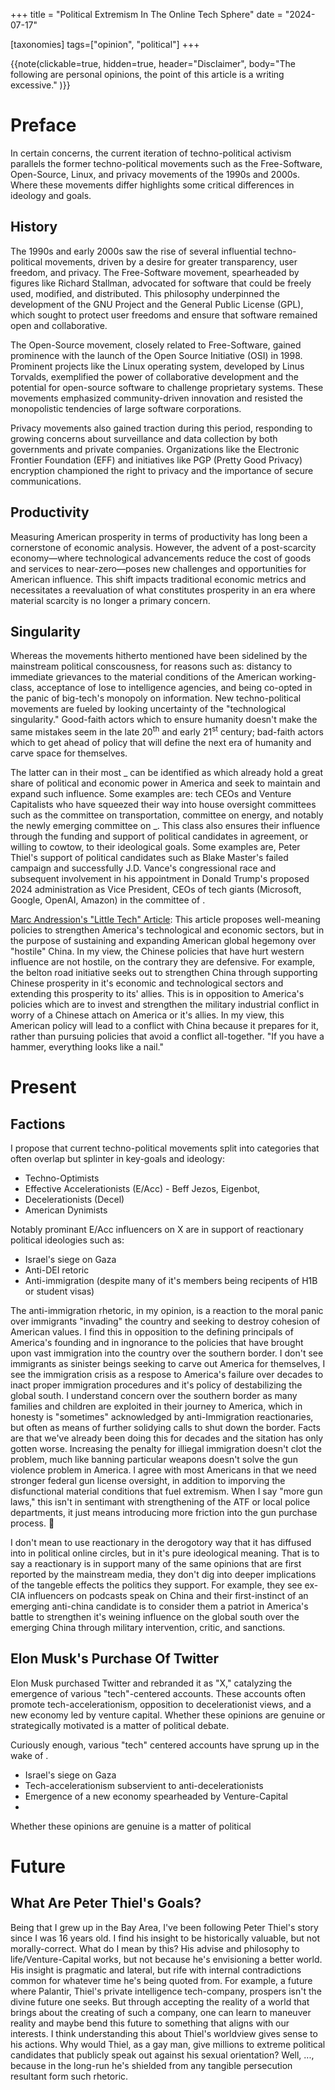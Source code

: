 +++
title = "Political Extremism In The Online Tech Sphere"
date = "2024-07-17"

[taxonomies]
tags=["opinion", "political"]
+++

{{note(clickable=true, hidden=true,
    header="Disclaimer",
    body="The following are personal opinions, the point of this article is a writing excessive."
    )}}

# Preface 
In certain concerns, the current iteration of techno-political activism parallels the former techno-political movements such as the Free-Software, Open-Source, Linux, and privacy movements of the 1990s and 2000s. Where these movements differ highlights some critical differences in ideology and goals. 

## History 
The 1990s and early 2000s saw the rise of several influential techno-political movements, driven by a desire for greater transparency, user freedom, and privacy. The Free-Software movement, spearheaded by figures like Richard Stallman, advocated for software that could be freely used, modified, and distributed. This philosophy underpinned the development of the GNU Project and the General Public License (GPL), which sought to protect user freedoms and ensure that software remained open and collaborative.

The Open-Source movement, closely related to Free-Software, gained prominence with the launch of the Open Source Initiative (OSI) in 1998. Prominent projects like the Linux operating system, developed by Linus Torvalds, exemplified the power of collaborative development and the potential for open-source software to challenge proprietary systems. These movements emphasized community-driven innovation and resisted the monopolistic tendencies of large software corporations.

Privacy movements also gained traction during this period, responding to growing concerns about surveillance and data collection by both governments and private companies. Organizations like the Electronic Frontier Foundation (EFF) and initiatives like PGP (Pretty Good Privacy) encryption championed the right to privacy and the importance of secure communications.



## Productivity
Measuring American prosperity in terms of productivity has long been a cornerstone of economic analysis. However, the advent of a post-scarcity economy—where technological advancements reduce the cost of goods and services to near-zero—poses new challenges and opportunities for American influence. This shift impacts traditional economic metrics and necessitates a reevaluation of what constitutes prosperity in an era where material scarcity is no longer a primary concern.


## Singularity 
Whereas the movements hitherto mentioned have been sidelined by the mainstream political conscousness, for reasons such as: distancy to immediate grievances to the material conditions of the American working-class, acceptance of lose to intelligence agencies, and being co-opted in the panic of big-tech's monopoly on information. New techno-political movements are fueled by looking uncertainty of the "technological singularity." Good-faith actors which to ensure humanity doesn't make the same mistakes seem in the late 20<sup>th</sup> and early 21<sup>st</sup> century; bad-faith actors which to get ahead of policy that will define the next era of humanity and carve space for themselves. 

The latter can in their most \_ can be identified as which already hold a great share of political and economic power in America and seek to maintain and expand such influence. Some examples are: tech CEOs and Venture Capitalists who have squeezed their way into house oversight committees such as the committee on transportation, committee on energy, and notably the newly emerging committee on \_. This class also ensures their influence through the funding and support of political candidates in agreement, or willing to cowtow, to their ideological goals. Some examples are, Peter Thiel's support of political candidates such as Blake Master's failed campaign and successfully J.D. Vance's congressional race and subsequent involvement in his appointment in Donald Trump's proposed 2024 administration as Vice President, CEOs of tech giants (Microsoft, Google, OpenAI, Amazon) in the committee of .



[Marc Andression's "Little Tech" Article](https://a16z.com/the-little-tech-agenda/): 
This article proposes well-meaning policies to strengthen America's technological and economic sectors, but in the purpose of sustaining and expanding American global hegemony over "hostile" China. In my view, the Chinese policies that have hurt western influence are not hostile, on the contrary they are defensive. For example, the belton road initiative seeks out to strengthen China through supporting Chinese prosperity in it's economic and technological sectors and extending this prosperity to its' allies. This is in opposition to America's policies which are to invest and strengthen the military industrial conflict in worry of a Chinese attach on America or it's allies. In my view, this American policy will lead to a conflict with China because it prepares for it, rather than pursuing policies that avoid a conflict all-together. "If you have a hammer, everything looks like a nail."
# Present
## Factions
I propose that current techno-political movements split into categories that often overlap but splinter in key-goals and ideology: 
- Techno-Optimists 
- Effective Accelerationists (E/Acc) - Beff Jezos, Eigenbot, 
- Decelerationists (Decel)
- American Dynimists

Notably prominant E/Acc influencers on X are in support of reactionary political ideologies such as: 
- Israel's siege on Gaza
- Anti-DEI retoric
- Anti-immigration (despite many of it's members being recipents of H1B or student visas)

The anti-immigration rhetoric, in my opinion, is a reaction to the moral panic over immigrants "invading" the country and seeking to destroy cohesion of American values. I find this in opposition to the defining principals of America's founding and in ingnorance to the policies that have brought upon vast immigration into the country over the southern border. I don't see immigrants as sinister beings seeking to carve out America for themselves, I see the immigration crisis as a respose to America's failure over decades to inact proper immigration procedures and it's policy of destabilizing the global south. I understand concern over the southern border as many families and children are exploited in their journey to America, which in honesty is "sometimes" acknowledged by anti-Immigration reactionaries, but often as means of further solidying calls to shut down the border. Facts are that we've already been doing this for decades and the sitation has only gotten worse. Increasing the penalty for illiegal immigration doesn't clot the problem, much like banning particular weapons doesn't solve the gun violence problem in America. I agree with most Americans in that we need stronger federal gun license oversight, in addition to imporving the disfunctional material conditions that fuel extremism. When I say "more gun laws," this isn't in sentimant with strengthening of the ATF or local police departments, it just means introducing more friction into the gun purchase process. 

I don't mean to use reactionary in the derogotory way that it has diffused into in political online circles, but in it's pure ideological meaning. That is to say a reactionary is in support many of the same opinions that are first reported by the mainstream media, they don't dig into deeper implications of the tangeble effects the politics they support. For example, they see ex-CIA influencers on podcasts speak on China and their first-instinct of an emerging anti-china candidate is to consider them a patriot in America's battle to strengthen it's weining influence on the global south over the emerging China through military intervention, critic, and sanctions.

### 



## Elon Musk's Purchase Of Twitter
Elon Musk purchased Twitter and rebranded it as "X," catalyzing the emergence of various "tech"-centered accounts. These accounts often promote tech-accelerationism, opposition to decelerationist views, and a new economy led by venture capital. Whether these opinions are genuine or strategically motivated is a matter of political debate.


Curiously enough, various "tech" centered accounts have sprung up in the wake of . 
- Israel's siege on Gaza 
- Tech-accelerationism subservient to anti-decelerationists 
- Emergence of a new economy spearheaded by Venture-Capital
- 

Whether these opinions are genuine is a matter of political 


# Future


## What Are Peter Thiel's Goals?
Being that I grew up in the Bay Area, I've been following Peter Thiel's story since I was 16 years old. I find his insight to be historically valuable, but not morally-correct. What do I mean by this? His advise and philosophy to life/Venture-Capital works, but not because he's envisioning a better world. His insight is pragmatic and lateral, but rife with internal contradictions common for whatever time he's being quoted from. For example, a future where Palantir, Thiel's private intelligence tech-company, prospers isn't the divine future one seeks. But through accepting the reality of a world that brings about the creating of such a company, one can learn to maneuver reality and maybe bend this future to something that aligns with our interests. I think understanding this about Thiel's worldview gives sense to his actions. Why would Thiel, as a gay man, give millions to extreme political candidates that publicly speak out against his sexual orientation? Well, ..., because in the long-run he's shielded from any tangible persecution resultant form such rhetoric.
